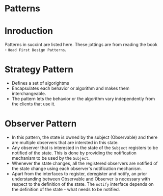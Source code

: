 Patterns
========

# Inroduction
Patterns in succint are listed here.  These jottings are from
reading the book - `Head First Design Patterns`.

# Strategy Pattern
- Defines a set of algorightms
- Encapsulates each behavior or algorithm and makes them
  interchangeable.
- The pattern lets the behavior or the algorithm vary
  independently from the clients that use it.

# Observer Pattern
- In this pattern, the state is owned by the subject
  (Observable) and there are multiple observers that are
  intersted in this state.  
- Any observer that is interested in the state of the
  `Subject` registers to be notified of the state.  This is
  done by providing the notification mechanism to be used by
  the `Subject`.
- Whenever the state changes, all the registered observers
  are notified of the state change using each observer's
  notification mechanism.
- Apart from the interfaces to register, deregister and
  notify, an prior understanding between Observable and
  Observer is necessary with respect to the definition of
  the state. The `notify` interface depends on the
  definition of the state - what needs to be notified.
  

